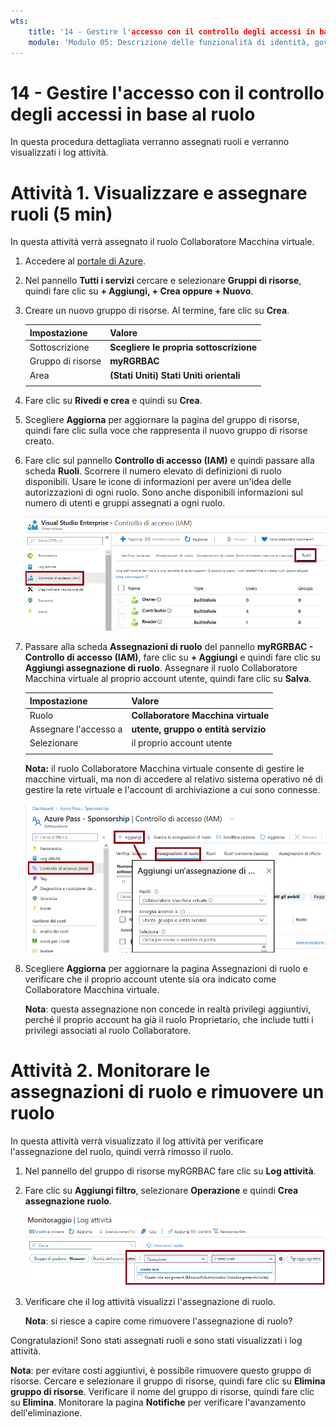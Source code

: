 ```yaml
---
wts:
    title: '14 - Gestire l'accesso con il controllo degli accessi in base al ruolo (5 min)'
    module: 'Modulo 05: Descrizione delle funzionalità di identità, governance, privacy e conformità'
---
```

# 14 - Gestire l'accesso con il controllo degli accessi in base al ruolo

In questa procedura dettagliata verranno assegnati ruoli e verranno visualizzati i log attività. 

# Attività 1. Visualizzare e assegnare ruoli (5 min)

In questa attività verrà assegnato il ruolo Collaboratore Macchina virtuale. 

1. Accedere al [portale di Azure](https://portal.azure.com).

2. Nel pannello **Tutti i servizi** cercare e selezionare **Gruppi di risorse**, quindi fare clic su **+ Aggiungi, + Crea oppure + Nuovo**.

3. Creare un nuovo gruppo di risorse. Al termine, fare clic su **Crea**. 

    | Impostazione | Valore |
    | -- | -- |
    | Sottoscrizione | **Scegliere le propria sottoscrizione** |
    | Gruppo di risorse | **myRGRBAC** |
    | Area | **(Stati Uniti) Stati Uniti orientali** |
    | | |

4. Fare clic su **Rivedi e crea** e quindi su **Crea**.

5. Scegliere **Aggiorna** per aggiornare la pagina del gruppo di risorse, quindi fare clic sulla voce che rappresenta il nuovo gruppo di risorse creato.

6. Fare clic sul pannello **Controllo di accesso (IAM)** e quindi passare alla scheda **Ruoli**. Scorrere il numero elevato di definizioni di ruolo disponibili. Usare le icone di informazioni per avere un'idea delle autorizzazioni di ogni ruolo. Sono anche disponibili informazioni sul numero di utenti e gruppi assegnati a ogni ruolo.

    ![Screenshot del pannello Ruoli di IAM. Sono visualizzati i ruoli Proprietario, Collaboratore e Lettore.](../images/1501.png)

7. Passare alla scheda **Assegnazioni di ruolo** del pannello **myRGRBAC - Controllo di accesso (IAM)**, fare clic su **+ Aggiungi** e quindi fare clic su **Aggiungi assegnazione di ruolo**. Assegnare il ruolo Collaboratore Macchina virtuale al proprio account utente, quindi fare clic su **Salva**. 

    | Impostazione | Valore |
    | -- | -- |
    | Ruolo | **Collaboratore Macchina virtuale** |
    | Assegnare l'accesso a | **utente, gruppo o entità servizio** |
    | Selezionare | il proprio account utente |
    | | |

    **Nota:** il ruolo Collaboratore Macchina virtuale consente di gestire le macchine virtuali, ma non di accedere al relativo sistema operativo né di gestire la rete virtuale e l'account di archiviazione a cui sono connesse.

    ![Screenshot della pagina Aggiungi assegnazione di ruolo compilata con le informazioni necessarie.](../images/1502.png)

8. Scegliere **Aggiorna** per aggiornare la pagina Assegnazioni di ruolo e verificare che il proprio account utente sia ora indicato come Collaboratore Macchina virtuale. 

    **Nota**: questa assegnazione non concede in realtà privilegi aggiuntivi, perché il proprio account ha già il ruolo Proprietario, che include tutti i privilegi associati al ruolo Collaboratore.

# Attività 2. Monitorare le assegnazioni di ruolo e rimuovere un ruolo

In questa attività verrà visualizzato il log attività per verificare l'assegnazione del ruolo, quindi verrà rimosso il ruolo. 

1. Nel pannello del gruppo di risorse myRGRBAC fare clic su **Log attività**.

2. Fare clic su **Aggiungi filtro**, selezionare **Operazione** e quindi **Crea assegnazione ruolo**.

    ![Screenshot della pagina Log attività con il filtro configurato.](../images/1503.png)

3. Verificare che il log attività visualizzi l'assegnazione di ruolo. 

    **Nota**: si riesce a capire come rimuovere l'assegnazione di ruolo?

Congratulazioni! Sono stati assegnati ruoli e sono stati visualizzati i log attività. 

**Nota**: per evitare costi aggiuntivi, è possibile rimuovere questo gruppo di risorse. Cercare e selezionare il gruppo di risorse, quindi fare clic su **Elimina gruppo di risorse**. Verificare il nome del gruppo di risorse, quindi fare clic su **Elimina**. Monitorare la pagina **Notifiche** per verificare l'avanzamento dell'eliminazione.


